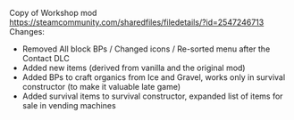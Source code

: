 Copy of Workshop mod https://steamcommunity.com/sharedfiles/filedetails/?id=2547246713
Changes:
  - Removed All block BPs / Changed icons / Re-sorted menu after the Contact DLC
  - Added new items (derived from vanilla and the original mod)
  - Added BPs to craft organics from Ice and Gravel, works only in survival constructor (to make it valuable late game)
  - Added survival items to survival constructor, expanded list of items for sale in vending machines
